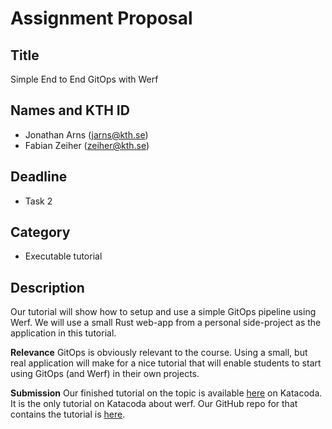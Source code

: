 # Assignment Proposal

## Title
Simple End to End GitOps with Werf

## Names and KTH ID
  - Jonathan Arns (jarns@kth.se)
  - Fabian Zeiher (zeiher@kth.se)

## Deadline
- Task 2

## Category
- Executable tutorial

## Description
Our tutorial will show how to setup and use a simple GitOps pipeline using Werf.
We will use a small Rust web-app from a personal side-project as the application in this tutorial.

**Relevance**
GitOps is obviously relevant to the course.
Using a small, but real application will make for a nice tutorial that will enable students to
start using GitOps (and Werf) in their own projects.


**Submission**
Our finished tutorial on the topic is available [here](https://killercoda.com/jarns-zeiher/scenario/Simple-End-to-End-GitOps-with-Werf) on Katacoda.
It is the only tutorial on Katacoda about werf.
Our GitHub repo for that contains the tutorial is [here](https://github.com/cetceeve/Simple-End-to-End-GitOps-with-Werf).
